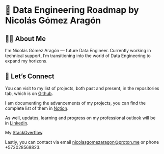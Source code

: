 

# 🚀 Data Engineering Roadmap by Nicolás Gómez Aragón

## 👨‍💻 About Me

I'm Nicolás Gómez Aragón — future Data Engineer. Currently working in technical support, I’m transitioning into the world of Data Engineering to expand my horizons.


## 📌 Let’s Connect

You can visit to my list of projects, both past and present, in the repositories tab, which is on [Github](https://github.com/nickaragom7?tab=repositories).

I am documenting the advancements of my projects, you can find the complete list of them in [Notion](https://www.notion.so/1dc1232f65b180b68b12ccd0fa15abd8?v=1dc1232f65b1808b9006000c28001b21&pvs=4).
 
As well, updates, learning and progress on my professional outlook will be in [LinkedIn](https://linkedin.com/in/nickaragom7).

My [StackOverflow](https://stackoverflow.com/users/13444020/nicol%c3%a1s-g%c3%b3mez). 

Lastly, you can contact via email nicolasgomezaragon@proton.me or phone +573028568823.



